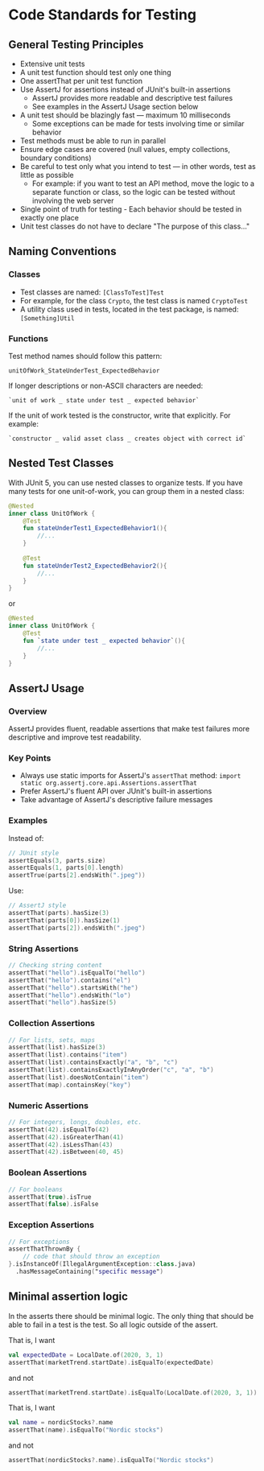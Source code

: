 # Code Standards for Testing

## General Testing Principles
- Extensive unit tests
- A unit test function should test only one thing
- One assertThat per unit test function
- Use AssertJ for assertions instead of JUnit's built-in assertions
  - AssertJ provides more readable and descriptive test failures
  - See examples in the AssertJ Usage section below
- A unit test should be blazingly fast — maximum 10 milliseconds
  - Some exceptions can be made for tests involving time or similar behavior
- Test methods must be able to run in parallel
- Ensure edge cases are covered (null values, empty collections, boundary conditions)
- Be careful to test only what you intend to test — in other words, test as little as possible
  - For example: if you want to test an API method, move the logic to a separate function or class, so the logic can be tested without involving the web server
- Single point of truth for testing - Each behavior should be tested in exactly one place
- Unit test classes do not have to declare "The purpose of this class..."

## Naming Conventions

### Classes
- Test classes are named: `[ClassToTest]Test`
- For example, for the class `Crypto`, the test class is named `CryptoTest`
- A utility class used in tests, located in the test package, is named: `[Something]Util`

### Functions
Test method names should follow this pattern:
```
unitOfWork_StateUnderTest_ExpectedBehavior
```

If longer descriptions or non-ASCII characters are needed:
```
`unit of work _ state under test _ expected behavior`
```

If the unit of work tested is the constructor, write that explicitly.
For example:
```
`constructor _ valid asset class _ creates object with correct id`
```


## Nested Test Classes
With JUnit 5, you can use nested classes to organize tests. If you have many tests for one unit-of-work, you can group them in a nested class:

```kotlin
@Nested
inner class UnitOfWork {
    @Test
    fun stateUnderTest1_ExpectedBehavior1(){
        //...
    }
    
    @Test
    fun stateUnderTest2_ExpectedBehavior2(){
        //...
    }
}
```
or

```kotlin
@Nested
inner class UnitOfWork {
    @Test
    fun `state under test _ expected behavior`(){
        //...
    }   
}
```

## AssertJ Usage

### Overview
AssertJ provides fluent, readable assertions that make test failures more descriptive and improve test readability.

### Key Points
- Always use static imports for AssertJ's `assertThat` method: `import static org.assertj.core.api.Assertions.assertThat`
- Prefer AssertJ's fluent API over JUnit's built-in assertions
- Take advantage of AssertJ's descriptive failure messages

### Examples

Instead of:
```kotlin
// JUnit style
assertEquals(3, parts.size)
assertEquals(1, parts[0].length)
assertTrue(parts[2].endsWith(".jpeg"))
```

Use:
```kotlin
// AssertJ style
assertThat(parts).hasSize(3)
assertThat(parts[0]).hasSize(1)
assertThat(parts[2]).endsWith(".jpeg")
```

### String Assertions
```kotlin
// Checking string content
assertThat("hello").isEqualTo("hello")
assertThat("hello").contains("el")
assertThat("hello").startsWith("he")
assertThat("hello").endsWith("lo")
assertThat("hello").hasSize(5)
```

### Collection Assertions
```kotlin
// For lists, sets, maps
assertThat(list).hasSize(3)
assertThat(list).contains("item")
assertThat(list).containsExactly("a", "b", "c")
assertThat(list).containsExactlyInAnyOrder("c", "a", "b")
assertThat(list).doesNotContain("item")
assertThat(map).containsKey("key")
```

### Numeric Assertions
```kotlin
// For integers, longs, doubles, etc.
assertThat(42).isEqualTo(42)
assertThat(42).isGreaterThan(41)
assertThat(42).isLessThan(43)
assertThat(42).isBetween(40, 45)
```

### Boolean Assertions
```kotlin
// For booleans
assertThat(true).isTrue
assertThat(false).isFalse
```

### Exception Assertions
```kotlin
// For exceptions
assertThatThrownBy { 
    // code that should throw an exception
}.isInstanceOf(IllegalArgumentException::class.java)
  .hasMessageContaining("specific message")
```

## Minimal assertion logic
In the asserts there should be minimal logic. The only thing that should be able to fail 
in a test is the test. So all logic outside of the assert. 

That is, I want 
```kotlin
val expectedDate = LocalDate.of(2020, 3, 1)
assertThat(marketTrend.startDate).isEqualTo(expectedDate)
```
and not
```kotlin
assertThat(marketTrend.startDate).isEqualTo(LocalDate.of(2020, 3, 1))
```

That is, I want
```kotlin
val name = nordicStocks?.name
assertThat(name).isEqualTo("Nordic stocks")
```
and not
```kotlin
assertThat(nordicStocks?.name).isEqualTo("Nordic stocks")
```

